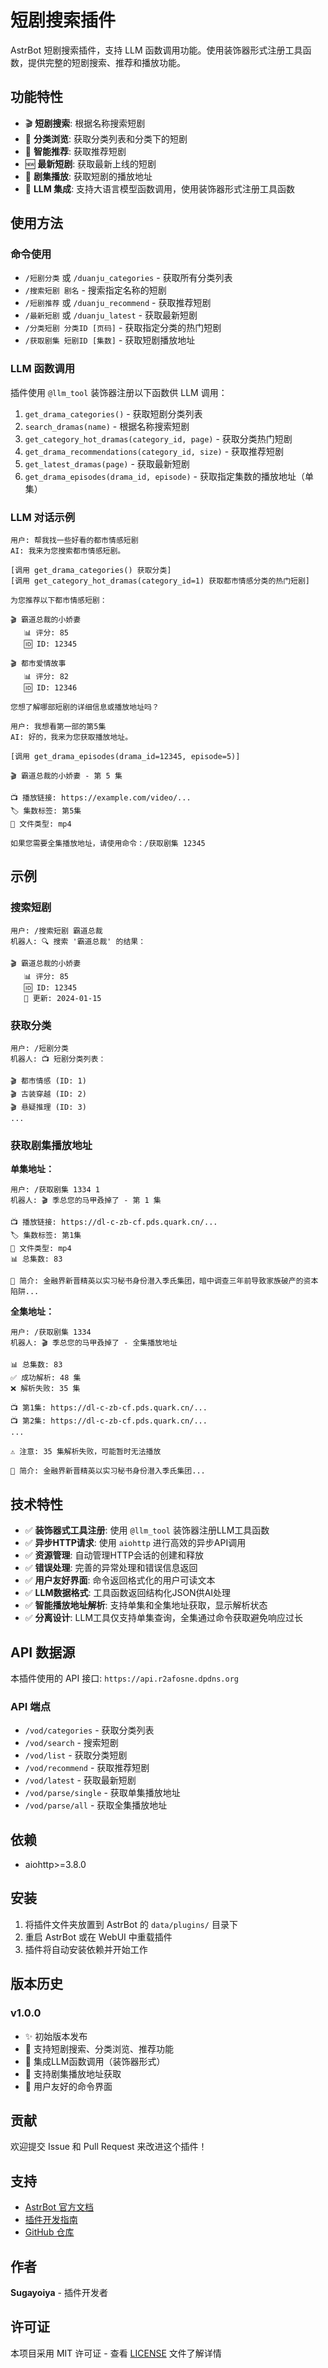 # 短剧搜索插件

AstrBot 短剧搜索插件，支持 LLM 函数调用功能。使用装饰器形式注册工具函数，提供完整的短剧搜索、推荐和播放功能。

## 功能特性

- 🎬 **短剧搜索**: 根据名称搜索短剧
- 📂 **分类浏览**: 获取分类列表和分类下的短剧
- 🌟 **智能推荐**: 获取推荐短剧
- 🆕 **最新短剧**: 获取最新上线的短剧
- 🎥 **剧集播放**: 获取短剧的播放地址
- 🤖 **LLM 集成**: 支持大语言模型函数调用，使用装饰器形式注册工具函数

## 使用方法

### 命令使用

- `/短剧分类` 或 `/duanju_categories` - 获取所有分类列表
- `/搜索短剧 剧名` - 搜索指定名称的短剧
- `/短剧推荐` 或 `/duanju_recommend` - 获取推荐短剧
- `/最新短剧` 或 `/duanju_latest` - 获取最新短剧
- `/分类短剧 分类ID [页码]` - 获取指定分类的热门短剧
- `/获取剧集 短剧ID [集数]` - 获取短剧播放地址

### LLM 函数调用

插件使用 `@llm_tool` 装饰器注册以下函数供 LLM 调用：

1. `get_drama_categories()` - 获取短剧分类列表
2. `search_dramas(name)` - 根据名称搜索短剧
3. `get_category_hot_dramas(category_id, page)` - 获取分类热门短剧
4. `get_drama_recommendations(category_id, size)` - 获取推荐短剧
5. `get_latest_dramas(page)` - 获取最新短剧
6. `get_drama_episodes(drama_id, episode)` - 获取指定集数的播放地址（单集）

### LLM 对话示例

```
用户: 帮我找一些好看的都市情感短剧
AI: 我来为您搜索都市情感短剧。

[调用 get_drama_categories() 获取分类]
[调用 get_category_hot_dramas(category_id=1) 获取都市情感分类的热门短剧]

为您推荐以下都市情感短剧：

🎬 霸道总裁的小娇妻
   📊 评分: 85
   🆔 ID: 12345

🎬 都市爱情故事
   📊 评分: 82
   🆔 ID: 12346
   
您想了解哪部短剧的详细信息或播放地址吗？

用户: 我想看第一部的第5集
AI: 好的，我来为您获取播放地址。

[调用 get_drama_episodes(drama_id=12345, episode=5)]

🎬 霸道总裁的小娇妻 - 第 5 集

📺 播放链接: https://example.com/video/...
🏷️ 集数标签: 第5集
📄 文件类型: mp4

如果您需要全集播放地址，请使用命令：/获取剧集 12345
```

## 示例

### 搜索短剧
```
用户: /搜索短剧 霸道总裁
机器人: 🔍 搜索 '霸道总裁' 的结果：

🎬 霸道总裁的小娇妻
   📊 评分: 85
   🆔 ID: 12345
   📅 更新: 2024-01-15
```

### 获取分类
```
用户: /短剧分类
机器人: 📺 短剧分类列表：

🎬 都市情感 (ID: 1)
🎬 古装穿越 (ID: 2)
🎬 悬疑推理 (ID: 3)
...
```

### 获取剧集播放地址

**单集地址：**
```
用户: /获取剧集 1334 1
机器人: 🎬 季总您的马甲叒掉了 - 第 1 集

📺 播放链接: https://dl-c-zb-cf.pds.quark.cn/...
🏷️ 集数标签: 第1集
📄 文件类型: mp4
📊 总集数: 83

📝 简介: 金融界新晋精英以实习秘书身份潜入季氏集团，暗中调查三年前导致家族破产的资本陷阱...
```

**全集地址：**
```
用户: /获取剧集 1334
机器人: 🎬 季总您的马甲叒掉了 - 全集播放地址

📊 总集数: 83
✅ 成功解析: 48 集
❌ 解析失败: 35 集

📺 第1集: https://dl-c-zb-cf.pds.quark.cn/...
📺 第2集: https://dl-c-zb-cf.pds.quark.cn/...
...

⚠️ 注意: 35 集解析失败，可能暂时无法播放

📝 简介: 金融界新晋精英以实习秘书身份潜入季氏集团...
```

## 技术特性

- ✅ **装饰器式工具注册**: 使用 `@llm_tool` 装饰器注册LLM工具函数
- ✅ **异步HTTP请求**: 使用 `aiohttp` 进行高效的异步API调用
- ✅ **资源管理**: 自动管理HTTP会话的创建和释放
- ✅ **错误处理**: 完善的异常处理和错误信息返回
- ✅ **用户友好界面**: 命令返回格式化的用户可读文本
- ✅ **LLM数据格式**: 工具函数返回结构化JSON供AI处理
- ✅ **智能播放地址解析**: 支持单集和全集地址获取，显示解析状态
- ✅ **分离设计**: LLM工具仅支持单集查询，全集通过命令获取避免响应过长

## API 数据源

本插件使用的 API 接口: `https://api.r2afosne.dpdns.org`

### API 端点

- `/vod/categories` - 获取分类列表
- `/vod/search` - 搜索短剧
- `/vod/list` - 获取分类短剧
- `/vod/recommend` - 获取推荐短剧
- `/vod/latest` - 获取最新短剧
- `/vod/parse/single` - 获取单集播放地址
- `/vod/parse/all` - 获取全集播放地址

## 依赖

- aiohttp>=3.8.0

## 安装

1. 将插件文件夹放置到 AstrBot 的 `data/plugins/` 目录下
2. 重启 AstrBot 或在 WebUI 中重载插件
3. 插件将自动安装依赖并开始工作

## 版本历史

### v1.0.0
- ✨ 初始版本发布
- 🎯 支持短剧搜索、分类浏览、推荐功能
- 🤖 集成LLM函数调用（装饰器形式）
- 🎥 支持剧集播放地址获取
- 📱 用户友好的命令界面

## 贡献

欢迎提交 Issue 和 Pull Request 来改进这个插件！

## 支持

- [AstrBot 官方文档](https://docs.astrbot.app)
- [插件开发指南](https://docs.astrbot.app/dev/star/plugin.html)
- [GitHub 仓库](https://github.com/Sugayoiya/astrbot_plugin_duanju)

## 作者

**Sugayoiya** - 插件开发者

## 许可证

本项目采用 MIT 许可证 - 查看 [LICENSE](LICENSE) 文件了解详情
